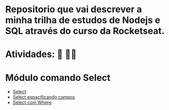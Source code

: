 # Repositorio que vai descrever a minha trilha de estudos de Nodejs e SQL através do curso da Rocketseat.
# Atividades: :pencil: :man_technologist:

# Módulo comando Select

- [Select](https://github.com/macmiller87/Curso-de-NodeJs-com-SQL-Rocketseat/blob/main/Comando_Select/comando_select.db)
- [Select espacificando campos](https://github.com/macmiller87/Curso-de-NodeJs-com-SQL-Rocketseat/blob/main/Comando_Select/select_especificando_campos.db)
- [Select com Where](https://github.com/macmiller87/Curso-de-NodeJs-com-SQL-Rocketseat/blob/main/Comando_Select/select_com_where.db)